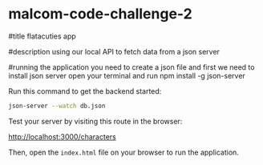 # malcom-code-challenge-2

#title
flatacuties app




#description
using our local API to fetch data from a json server

#running the application
you need to create a json file and 
first we need to install json server
open your terminal and run npm install -g json-server

Run this command to get the backend started:

```sh
json-server --watch db.json
```

Test your server by visiting this route in the browser:

[http://localhost:3000/characters](http://localhost:3000/characters)

Then, open the `index.html` file on your browser to run the application.

